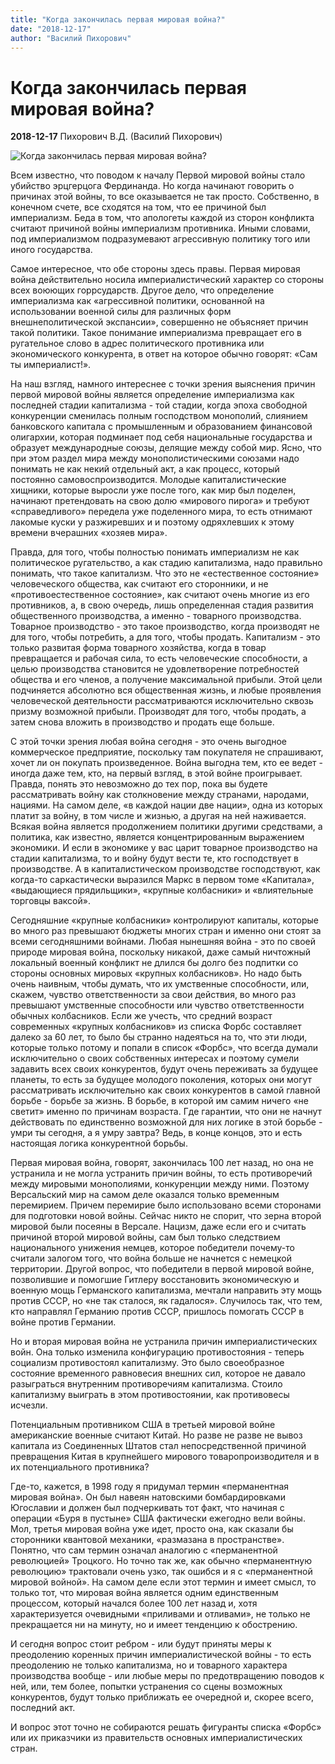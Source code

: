 ```yaml
---
title: "Когда закончилась первая мировая война?"
date: "2018-12-17"
author: "Василий Пихорович"
---
```


# Когда закончилась первая мировая война?

**2018-12-17** Пихорович В.Д. (Василий Пихорович)

![Когда закончилась первая мировая война?](http://s13.ru/wp-content/upl/2017/11/zk12.jpg)

Всем известно, что поводом к началу Первой мировой войны стало убийство эрцгерцога Фердинанда. Но когда начинают говорить о причинах этой войны, то все оказывается не так просто. Собственно, в конечном счете, все сходятся на том, что ее причиной был империализм. Беда в том, что апологеты каждой из сторон конфликта считают причиной войны империализм противника. Иными словами, под империализмом подразумевают агрессивную политику того или иного государства.

Самое интересное, что обе стороны здесь правы. Первая мировая война действительно носила империалистический характер со стороны всех воюющих горрсударств. Другое дело, что определение империализма как «агрессивной политики, основанной на использовании военной силы для различных форм внешнеполитической экспансии», совершенно не объясняет причин такой политики. Такое понимание империализма превращает его в ругательное слово в адрес политического противника или экономического конкурента, в ответ на которое обычно говорят: «Сам ты империалист!».

На наш взгляд, намного интереснее с точки зрения выяснения причин первой мировой войны является определение империализма как последней стадии капитализма - той стадии, когда эпоха свободной конкуренции сменилась полным господством монополий, слиянием банковского капитала с промышленным и образованием финансовой олигархии, которая подминает под себя национальные государства и образует международные союзы, делящие между собой мир. Ясно, что при этом раздел мира между монополистическими союзами надо понимать не как некий отдельный акт, а как процесс, который постоянно самовоспроизводится. Молодые капиталистические хищники, которые выросли уже после того, как мир был поделен, начинают претендовать на свою долю «мирового пирога» и требуют «справедливого» передела уже поделенного мира, то есть отнимают лакомые куски у разжиревших и и поэтому одряхлевших к этому времени вчерашних «хозяев мира».

Правда, для того, чтобы полностью понимать империализм не как политическое ругательство, а как стадию капитализма, надо правильно понимать, что такое капитализм. Что это не «естественное состояние» человеческого общества, как считают его сторонники, и не «противоестественное состояние», как считают очень многие из его противников, а, в свою очередь, лишь определенная стадия развития общественного производства, а именно - товарного производства. Товарное производство - это такое производство, когда производят не для того, чтобы потребить, а для того, чтобы продать. Капитализм - это только развитая форма товарного хозяйства, когда в товар превращается и рабочая сила, то есть человеческие способности, а целью производства становится не удовлетворение потребностей общества и его членов, а получение максимальной прибыли. Этой цели подчиняется абсолютно вся общественная жизнь, и любые проявления человеческой деятельности рассматриваются исключительно сквозь призму возможной прибыли. Производят для того, чтобы продать, а затем снова вложить в производство и продать еще больше.

С этой точки зрения любая война сегодня - это очень выгодное коммерческое предприятие, поскольку там покупателя не спрашивают, хочет ли он покупать произведенное. Война выгодна тем, кто ее ведет - иногда даже тем, кто, на первый взгляд, в этой войне проигрывает. Правда, понять это невозможно до тех пор, пока вы будете рассматривать войну как столкновение между странами, народами, нациями. На самом деле, «в каждой нации две нации», одна из которых платит за войну, в том числе и жизнью, а другая на ней наживается. Всякая война является продолжением политики другими средствами, а политика, как известно, является концентрированным выражением экономики. И если в экономике у вас царит товарное производство на стадии капитализма, то и войну будут вести те, кто господствует в производстве. А в капиталистическом производстве господствуют, как когда-то саркастически выразился Маркс в первом томе «Капитала», «выдающиеся прядильщики», «крупные колбасники» и «влиятельные торговцы ваксой».

Сегодняшние «крупные колбасники» контролируют капиталы, которые во много раз превышают бюджеты многих стран и именно они стоят за всеми сегодняшними войнами. Любая нынешняя война - это по своей природе мировая война, поскольку никакой, даже самый ничтожный локальный военный конфликт не длился бы долго без подпитки со стороны основных мировых «крупных колбасников». Но надо быть очень наивным, чтобы думать, что их умственные способности, или, скажем, чувство ответственности за свои действия, во много раз превышают умственные способности или чувство ответственности обычных колбасников. Если же учесть, что средний возраст современных «крупных колбасников» из списка Форбс составляет далеко за 60 лет, то было бы странно надеяться на то, что эти люди, которые только потому и попали в список «Форбс», что всегда думали исключительно о своих собственных интересах и поэтому сумели задавить всех своих конкурентов, будут очень переживать за будущее планеты, то есть за будущее молодого поколения, которых они могут рассматривать исключительно как своих конкурентов в самой главной борьбе - борьбе за жизнь. В борьбе, в которой им самим ничего «не светит» именно по причинам возраста. Где гарантии, что они не начнут действовать по единственно возможной для них логике в этой борьбе - умри ты сегодня, а я умру завтра? Ведь, в конце концов, это и есть настоящая логика конкурентной борьбы.

Первая мировая война, говорят, закончилась 100 лет назад, но она не устранила и не могла устранить причин войны, то есть противоречий между мировыми монополиями, конкуренции между ними. Поэтому Версальский мир на самом деле оказался только временным перемирием. Причем перемирие было использовано всеми сторонами для подготовки новой войны. Сейчас никто не спорит, что зерна второй мировой были посеяны в Версале. Нацизм, даже если его и считать причиной второй мировой войны, сам был только следствием национального унижения немцев, которое победители почему-то считали залогом того, что война больше не начнется с немецкой территории. Другой вопрос, что победители в первой мировой войне, позволившие и помогшие Гитлеру восстановить экономическую и военную мощь Германского капитализма, мечтали направить эту мощь против СССР, но «не так сталося, як гадалося». Случилось так, что тем, кто направлял Германию против СССР, пришлось помогать СССР в войне против Германии.

Но и вторая мировая война не устранила причин империалистических войн. Она только изменила конфигурацию противостояния - теперь социализм противостоял капитализму. Это было своеобразное состояние временного равновесия внешних сил, которое не давало разыграться внутренним противоречиям капитализма. Стоило капитализму выиграть в этом противостоянии, как противовесы исчезли.

Потенциальным противником США в третьей мировой войне американские военные считают Китай. Но разве не разве не вывоз капитала из Соединенных Штатов стал непосредственной причиной превращения Китая в крупнейшего мирового товаропроизводителя и в их потенциального противника?

Где-то, кажется, в 1998 году я придумал термин «перманентная мировая война». Он был навеян натовскими бомбардировками Югославии и должен был подчеркивать тот факт, что начиная с операции «Буря в пустыне» США фактически ежегодно вели войны. Мол, третья мировая война уже идет, просто она, как сказали бы сторонники квантовой механики, «размазана в пространстве». Понятно, что сам термин означал аналогию с «перманентной революцией» Троцкого. Но точно так же, как обычно «перманентную революцию» трактовали очень узко, так ошибся и я с «перманентной мировой войной». На самом деле если этот термин и имеет смысл, то только тот, что мировая война является одним единственным процессом, который начался более 100 лет назад и, хотя характеризуется очевидными «приливами и отливами», не только не прекращается ни на минуту, но и имеет тенденцию к обострению.

И сегодня вопрос стоит ребром - или будут приняты меры к преодолению коренных причин империалистической войны - то есть преодолению не только капитализма, но и товарного характера производства вообще - или любые меры по предотвращению поводов к ней, или, тем более, попытки устранения со сцены возможных конкурентов, будут только приближать ее очередной и, скорее всего, последний акт.

И вопрос этот точно не собираются решать фигуранты списка «Форбс» или их приказчики из правительств основных империалистических стран.